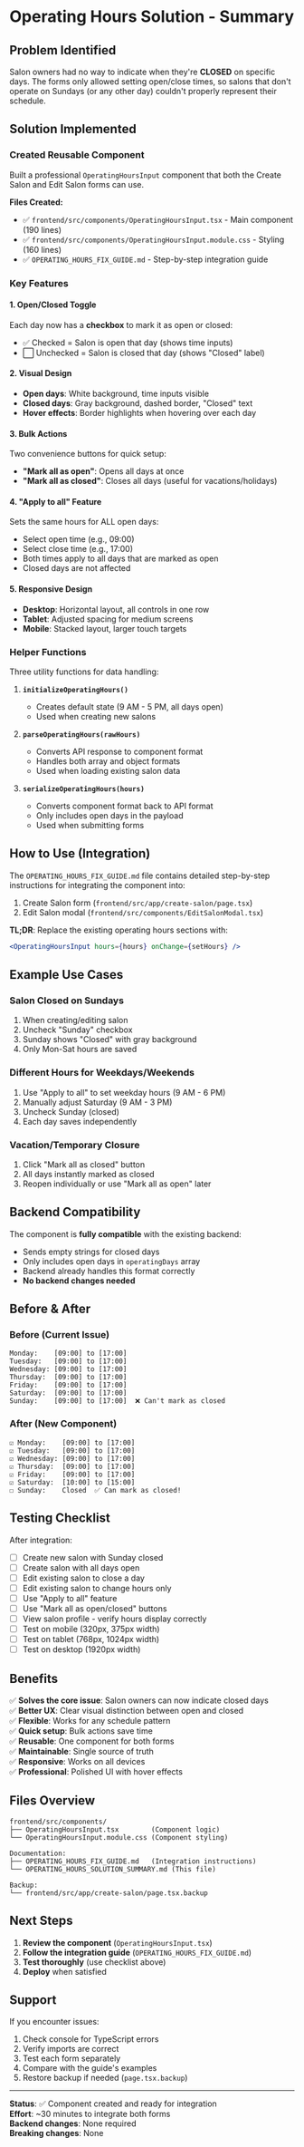 # Operating Hours Solution - Summary

## Problem Identified
Salon owners had no way to indicate when they're **CLOSED** on specific days. The forms only allowed setting open/close times, so salons that don't operate on Sundays (or any other day) couldn't properly represent their schedule.

## Solution Implemented

### Created Reusable Component
Built a professional `OperatingHoursInput` component that both the Create Salon and Edit Salon forms can use.

**Files Created:**
- ✅ `frontend/src/components/OperatingHoursInput.tsx` - Main component (190 lines)
- ✅ `frontend/src/components/OperatingHoursInput.module.css` - Styling (160 lines)
- ✅ `OPERATING_HOURS_FIX_GUIDE.md` - Step-by-step integration guide

### Key Features

#### 1. Open/Closed Toggle
Each day now has a **checkbox** to mark it as open or closed:
- ✅ Checked = Salon is open that day (shows time inputs)
- ⬜ Unchecked = Salon is closed that day (shows "Closed" label)

#### 2. Visual Design
- **Open days**: White background, time inputs visible
- **Closed days**: Gray background, dashed border, "Closed" text
- **Hover effects**: Border highlights when hovering over each day

#### 3. Bulk Actions
Two convenience buttons for quick setup:
- **"Mark all as open"**: Opens all days at once
- **"Mark all as closed"**: Closes all days (useful for vacations/holidays)

#### 4. "Apply to all" Feature
Sets the same hours for ALL open days:
- Select open time (e.g., 09:00)
- Select close time (e.g., 17:00)
- Both times apply to all days that are marked as open
- Closed days are not affected

#### 5. Responsive Design
- **Desktop**: Horizontal layout, all controls in one row
- **Tablet**: Adjusted spacing for medium screens
- **Mobile**: Stacked layout, larger touch targets

### Helper Functions

Three utility functions for data handling:

1. **`initializeOperatingHours()`**
   - Creates default state (9 AM - 5 PM, all days open)
   - Used when creating new salons

2. **`parseOperatingHours(rawHours)`**
   - Converts API response to component format
   - Handles both array and object formats
   - Used when loading existing salon data

3. **`serializeOperatingHours(hours)`**
   - Converts component format back to API format
   - Only includes open days in the payload
   - Used when submitting forms

## How to Use (Integration)

The `OPERATING_HOURS_FIX_GUIDE.md` file contains detailed step-by-step instructions for integrating the component into:
1. Create Salon form (`frontend/src/app/create-salon/page.tsx`)
2. Edit Salon modal (`frontend/src/components/EditSalonModal.tsx`)

**TL;DR**: Replace the existing operating hours sections with:
```jsx
<OperatingHoursInput hours={hours} onChange={setHours} />
```

## Example Use Cases

### Salon Closed on Sundays
1. When creating/editing salon
2. Uncheck "Sunday" checkbox
3. Sunday shows "Closed" with gray background
4. Only Mon-Sat hours are saved

### Different Hours for Weekdays/Weekends
1. Use "Apply to all" to set weekday hours (9 AM - 6 PM)
2. Manually adjust Saturday (9 AM - 3 PM)
3. Uncheck Sunday (closed)
4. Each day saves independently

### Vacation/Temporary Closure
1. Click "Mark all as closed" button
2. All days instantly marked as closed
3. Reopen individually or use "Mark all as open" later

## Backend Compatibility

The component is **fully compatible** with the existing backend:
- Sends empty strings for closed days
- Only includes open days in `operatingDays` array
- Backend already handles this format correctly
- **No backend changes needed**

## Before & After

### Before (Current Issue)
```
Monday:    [09:00] to [17:00]
Tuesday:   [09:00] to [17:00]
Wednesday: [09:00] to [17:00]
Thursday:  [09:00] to [17:00]
Friday:    [09:00] to [17:00]
Saturday:  [09:00] to [17:00]
Sunday:    [09:00] to [17:00]  ❌ Can't mark as closed
```

### After (New Component)
```
☑ Monday:    [09:00] to [17:00]
☑ Tuesday:   [09:00] to [17:00]
☑ Wednesday: [09:00] to [17:00]
☑ Thursday:  [09:00] to [17:00]
☑ Friday:    [09:00] to [17:00]
☑ Saturday:  [10:00] to [15:00]
☐ Sunday:    Closed  ✅ Can mark as closed!
```

## Testing Checklist

After integration:

- [ ] Create new salon with Sunday closed
- [ ] Create salon with all days open
- [ ] Edit existing salon to close a day
- [ ] Edit existing salon to change hours only
- [ ] Use "Apply to all" feature
- [ ] Use "Mark all as open/closed" buttons
- [ ] View salon profile - verify hours display correctly
- [ ] Test on mobile (320px, 375px width)
- [ ] Test on tablet (768px, 1024px width)
- [ ] Test on desktop (1920px width)

## Benefits

✅ **Solves the core issue**: Salon owners can now indicate closed days  
✅ **Better UX**: Clear visual distinction between open and closed  
✅ **Flexible**: Works for any schedule pattern  
✅ **Quick setup**: Bulk actions save time  
✅ **Reusable**: One component for both forms  
✅ **Maintainable**: Single source of truth  
✅ **Responsive**: Works on all devices  
✅ **Professional**: Polished UI with hover effects  

## Files Overview

```
frontend/src/components/
├── OperatingHoursInput.tsx        (Component logic)
└── OperatingHoursInput.module.css (Component styling)

Documentation:
├── OPERATING_HOURS_FIX_GUIDE.md   (Integration instructions)
└── OPERATING_HOURS_SOLUTION_SUMMARY.md (This file)

Backup:
└── frontend/src/app/create-salon/page.tsx.backup
```

## Next Steps

1. **Review the component** (`OperatingHoursInput.tsx`)
2. **Follow the integration guide** (`OPERATING_HOURS_FIX_GUIDE.md`)
3. **Test thoroughly** (use checklist above)
4. **Deploy** when satisfied

## Support

If you encounter issues:
1. Check console for TypeScript errors
2. Verify imports are correct
3. Test each form separately
4. Compare with the guide's examples
5. Restore backup if needed (`page.tsx.backup`)

---

**Status**: ✅ Component created and ready for integration  
**Effort**: ~30 minutes to integrate both forms  
**Backend changes**: None required  
**Breaking changes**: None  

